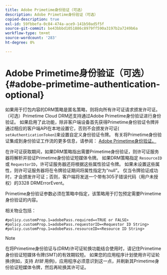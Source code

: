 ```yaml
---
title: Adobe Primetime身份验证（可选）
description: Adobe Primetime身份验证（可选）
copied-description: true
exl-id: 59fbbefa-0c84-474a-ace9-141b50ad5f5f
source-git-commit: be43bbbd1051886c8979ff590a3197b2a7249b6a
workflow-type: tm+mt
source-wordcount: '283'
ht-degree: 0%

---
```


# Adobe Primetime身份验证（可选） {#adobe-primetime-authentication-optional}

如果用于打包内容的DRM策略是匿名策略，则将向所有许可证请求颁发许可证。 （可选）Primetime Cloud DRM还支持通过Adobe Primetime身份验证进行身份验证。 如果启用了此功能，除非客户端设备首先获得Primetime身份验证令牌并通过相应的客户端API在本地设置它，否则不会颁发许可证( `setAuthenticationToken`)来设置自定义身份验证令牌。 有关将Primetime身份验证集成到身份验证工作流的更多信息，请参阅： [Adobe Primetime身份验证。](https://tve.helpdocsonline.com/home)

在许可证获取期间，如果DRM策略指出需要Primetime身份验证，则许可证服务器将解析并验证Primetime身份验证短媒体令牌。 如果DRM策略指定 `ResourceID` 或 `RequestorID`，许可证服务器还将根据这些属性验证令牌。 如果未设置这些属性，则许可证服务器将在令牌验证期间将属性指定为“null”。 仅当令牌验证成功时，才会颁发许可证；否则，客户端将发送一个带有305子错误代码（用户未授权）的3328 DRMErrorEvent。

Primetime身份验证参数必须在策略中指定，该策略用于打包预定需要Primetime身份验证的内容。

相关物业包括：

```
#policy.customProp.1=adobePass.required=<TRUE or FALSE> 
#policy.customProp.1=adobePass.requestorID=<Requestor ID String> 
#policy.customProp.1=adobePass.resourceID=<Resource ID String>
```

>[!NOTE]
>
>在将Primetime身份验证与(DRM)许可证轮换功能结合使用时，请记住Primetime身份验证短媒体令牌(SMT)的有效期较短。 如果您的应用程序计划使用许可证轮换(例如，支持 *封锁* 用例)，应用程序必须意识到这一点，并刷新其Primetime身份验证短媒体令牌，然后再轮换其许可证。
